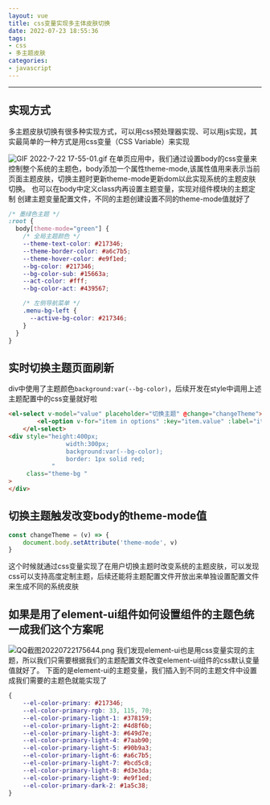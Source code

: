 ```yaml
---
layout: vue
title: css变量实现多主体皮肤切换
date: 2022-07-23 18:55:36
tags:
- css
- 多主题皮肤
categories: 
- javascript
---
```

---
## 实现方式

多主题皮肤切换有很多种实现方式，可以用css预处理器实现、可以用js实现，其实最简单的一种方式是用css变量（CSS Variable）来实现


![GIF 2022-7-22 17-55-01.gif](https://p9-juejin.byteimg.com/tos-cn-i-k3u1fbpfcp/9871116fe54e4c64af1897d498ca8dc4~tplv-k3u1fbpfcp-watermark.image?)
在单页应用中，我们通过设置body的css变量来控制整个系统的主题色，body添加一个属性theme-mode,该属性值用来表示当前页面主题皮肤，切换主题时更新theme-mode更新dom以此实现系统的主题皮肤切换。
也可以在body中定义class内再设置主题变量，实现对组件模块的主题定制
创建主题变量配置文件，不同的主题创建设置不同的theme-mode值就好了
```css
/* 墨绿色主题 */
:root {
  body[theme-mode="green"] {
    /* 全局主题颜色 */
    --theme-text-color: #217346;
    --theme-border-color: #a6c7b5;
    --theme-hover-color: #e9f1ed;
    --bg-color: #217346;
    --bg-color-sub: #15663a;
    --act-color: #fff;
    --bg-color-act: #439567;

    /* 左侧导航菜单 */
    .menu-bg-left {
      --active-bg-color: #217346;
    }   
  }
}

```

## 实时切换主题页面刷新
div中使用了主题颜色`background:var(--bg-color)`，后续开发在style中调用上述主题配置中的css变量就好啦
```html
<el-select v-model="value" placeholder="切换主题" @change="changeTheme">
        <el-option v-for="item in options" :key="item.value" :label="item.label" :value="item.value" />
    </el-select>
<div style="height:400px;
                width:300px;
                background:var(--bg-color);
                border: 1px solid red;
            " 
     class="theme-bg "
>
</div>
```

## 切换主题触发改变body的theme-mode值
```ts
const changeTheme = (v) => {
    document.body.setAttribute('theme-mode', v)
}
```
这个时候就通过css变量实现了在用户切换主题时改变系统的主题皮肤，可以发现css可以支持高度定制主题，后续还能将主题配置文件开放出来单独设置配置文件来生成不同的系统皮肤

## 如果是用了element-ui组件如何设置组件的主题色统一成我们这个方案呢


![QQ截图20220722175644.png](https://p9-juejin.byteimg.com/tos-cn-i-k3u1fbpfcp/849b499b45aa495ab82279c61d205836~tplv-k3u1fbpfcp-watermark.image?)
我们发现element-ui也是用css变量实现的主题，所以我们只需要根据我们的主题配置文件改变element-ui组件的css默认变量值就好了。
下面的是element-ui的主题变量，我们插入到不同的主题文件中设置成我们需要的主题色就能实现了
```css
{
    --el-color-primary: #217346;
    --el-color-primary-rgb: 33, 115, 70;
    --el-color-primary-light-1: #378159;
    --el-color-primary-light-2: #4d8f6b;
    --el-color-primary-light-3: #649d7e;
    --el-color-primary-light-4: #7aab90;
    --el-color-primary-light-5: #90b9a3;
    --el-color-primary-light-6: #a6c7b5;
    --el-color-primary-light-7: #bcd5c8;
    --el-color-primary-light-8: #d3e3da;
    --el-color-primary-light-9: #e9f1ed;
    --el-color-primary-dark-2: #1a5c38;
}
```